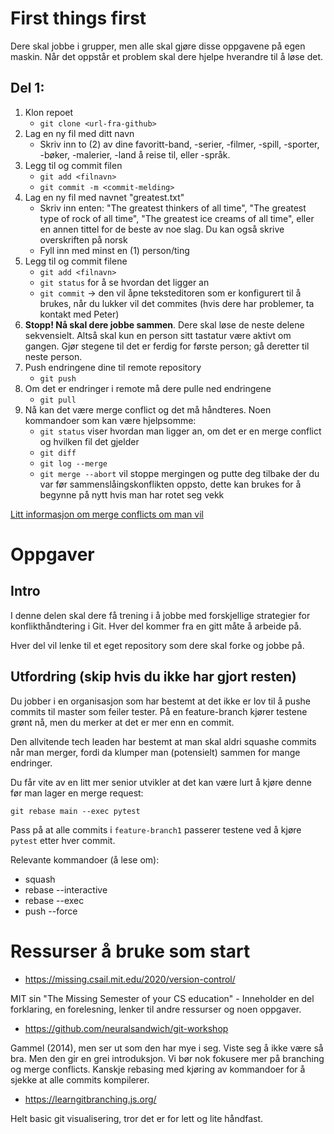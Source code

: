 # First things first
Dere skal jobbe i grupper, men alle skal gjøre disse oppgavene på egen maskin.
Når det oppstår et problem skal dere hjelpe hverandre til å løse det.

## Del 1:
1. Klon repoet
    * `git clone <url-fra-github>`
1. Lag en ny fil med ditt navn
    * Skriv inn to (2) av dine favoritt-band, -serier, -filmer, -spill, -sporter, -bøker, -malerier, -land å reise til, eller -språk.
1. Legg til og commit filen
    * `git add <filnavn>`
    * `git commit -m <commit-melding>`
1. Lag en ny fil med navnet "greatest.txt"
    * Skriv inn enten: "The greatest thinkers of all time", "The greatest type of rock of all time", "The greatest ice creams of all time", eller en annen tittel for de beste av noe slag. Du kan også skrive overskriften på norsk
    * Fyll inn med minst en (1) person/ting
1. Legg til og commit filene
    * `git add <filnavn>`
    * `git status` for å se hvordan det ligger an
    * `git commit` -> den vil åpne teksteditoren som er konfigurert til å brukes, når du lukker vil det commites (hvis dere har problemer, ta kontakt med Peter)
1. **Stopp! Nå skal dere jobbe sammen**. Dere skal løse de neste delene sekvensielt. Altså skal kun en person sitt tastatur være aktivt om gangen. Gjør stegene til det er ferdig for første person; gå deretter til neste person.
1. Push endringene dine til remote repository
    * `git push`
1. Om det er endringer i remote må dere pulle ned endringene
    * `git pull`
1. Nå kan det være merge conflict og det må håndteres. Noen kommandoer som kan være hjelpsomme:
    * `git status` viser hvordan man ligger an, om det er en merge conflict og hvilken fil det gjelder
    * `git diff`
    * `git log --merge`
    * `git merge --abort` vil stoppe mergingen og putte deg tilbake der du var før sammenslåingskonflikten oppsto, dette kan brukes for å begynne på nytt hvis man har rotet seg vekk



[Litt informasjon om merge conflicts om man vil](https://www.atlassian.com/git/tutorials/using-branches/merge-conflicts)


# Oppgaver

## Intro
I denne delen skal dere få trening i å jobbe med forskjellige strategier for konflikthåndtering i Git. Hver del kommer fra en gitt måte å arbeide på.

Hver del vil lenke til et eget repository som dere skal forke og jobbe på.

## Utfordring (skip hvis du ikke har gjort resten)
Du jobber i en organisasjon som har bestemt at det ikke er lov til å pushe commits til master som feiler tester. På en feature-branch kjører testene grønt nå, men du merker at det er mer enn en commit.

Den allvitende tech leaden har bestemt at man skal aldri squashe commits når man merger, fordi da klumper man (potensielt) sammen for mange endringer.

Du får vite av en litt mer senior utvikler at det kan være lurt å kjøre denne før man lager en merge request:
```
git rebase main --exec pytest
```
Pass på at alle commits i `feature-branch1` passerer testene ved å kjøre `pytest` etter hver commit.


Relevante kommandoer (å lese om):
* squash
* rebase --interactive
* rebase --exec
* push --force



# Ressurser å bruke som start
* https://missing.csail.mit.edu/2020/version-control/

MIT sin "The Missing Semester of your CS education" - Inneholder en del forklaring, en forelesning, lenker til andre ressurser og noen oppgaver.

* https://github.com/neuralsandwich/git-workshop

Gammel (2014), men ser ut som den har mye i seg. Viste seg å ikke være så bra. Men den gir en grei introduksjon.
Vi bør nok fokusere mer på branching og merge conflicts.
Kanskje rebasing med kjøring av kommandoer for å sjekke at alle commits kompilerer.

* https://learngitbranching.js.org/

Helt basic git visualisering, tror det er for lett og lite håndfast.

